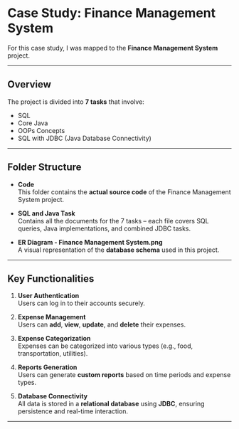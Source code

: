 # Case Study: Finance Management System

For this case study, I was mapped to the **Finance Management System** project.

---

## Overview

The project is divided into **7 tasks** that involve:

- SQL
- Core Java
- OOPs Concepts
- SQL with JDBC (Java Database Connectivity)

---
## Folder Structure

- **Code**  
  This folder contains the **actual source code** of the Finance Management System project.

- **SQL and Java Task**  
  Contains all the documents for the 7 tasks – each file covers SQL queries, Java implementations, and combined JDBC tasks.

- **ER Diagram - Finance Management System.png**  
  A visual representation of the **database schema** used in this project.

---

## Key Functionalities

1. **User Authentication**  
   Users can log in to their accounts securely.

2. **Expense Management**  
   Users can **add**, **view**, **update**, and **delete** their expenses.

3. **Expense Categorization**  
   Expenses can be categorized into various types (e.g., food, transportation, utilities).

4. **Reports Generation**  
   Users can generate **custom reports** based on time periods and expense types.

5. **Database Connectivity**  
   All data is stored in a **relational database** using **JDBC**, ensuring persistence and real-time interaction.

---


